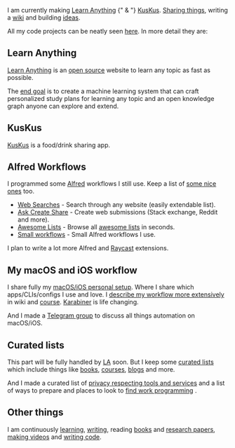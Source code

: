 I am currently making [Learn Anything](https://learn-anything.xyz) {" & "} [KusKus](https://kuskus.app). [Sharing things](https://wiki.nikiv.dev/sharing/), writing a [wiki](https://wiki.nikiv.dev/) and building [ideas](https://wiki.nikiv.dev/ideas/).

All my code projects can be neatly seen [here](https://github.com/nikitavoloboev#src). In more detail they are:

## Learn Anything

[Learn Anything](https://learn-anything.xyz) is an [open source](https://github.com/learn-anything/learn-anything) website to learn any topic as fast as possible.

The [end goal](https://wiki.nikiv.dev/ideas/learn-anything) is to create a machine learning system that can craft personalized study plans for learning any topic and an open knowledge graph anyone can explore and extend.

## KusKus

[KusKus](http://kuskus.app) is a food/drink sharing app.

## Alfred Workflows

I programmed some [Alfred](https://www.alfredapp.com) workflows I still use. Keep a list of [some nice ones](https://github.com/learn-anything/alfred-workflows) too.

- [Web Searches](https://github.com/nikitavoloboev/alfred-web-searches) - Search through any website (easily extendable list).
- [Ask Create Share](https://github.com/nikitavoloboev/alfred-ask-create-share) - Create web submissions (Stack exchange, Reddit and more).
- [Awesome Lists](https://github.com/nikitavoloboev/alfred-awesome-lists) - Browse all [awesome lists](https://github.com/sindresorhus/awesome) in seconds.
- [Small workflows](https://github.com/nikitavoloboev/small-workflows) - Small Alfred workflows I use.

I plan to write a lot more Alfred and [Raycast](https://www.raycast.com) extensions.

## My macOS and iOS workflow

I share fully my [macOS/iOS personal setup](https://github.com/nikitavoloboev/config). Where I share which apps/CLIs/configs I use and love. I [describe my workflow more extensively](https://wiki.nikiv.dev/sharing/my-workflow) in wiki and [course](https://macos.nikiv.dev). [Karabiner](https://wiki.nikiv.dev/macOS/apps/karabiner/) is life changing.

And I made a [Telegram group](https://t.me/joinchat/BBKnQU4_rty6_942PFbPbw) to discuss all things automation on macOS/iOS.

## Curated lists

This part will be fully handled by [LA](https://learn-anything.xyz) soon. But I keep some [curated lists](https://github.com/learn-anything/curated-lists) which include things like [books](https://github.com/learn-anything/books), [courses](https://github.com/learn-anything/courses), [blogs](https://github.com/learn-anything/blogs) and more.

And I made a curated list of [privacy respecting tools and services](https://github.com/nikitavoloboev/privacy-respecting) and a list of ways to prepare and places to look to [find work programming](https://github.com/nikitavoloboev/find-work) .

## Other things

I am continuously [learning](https://wiki.nikiv.dev/education/learning), [writing](https://wiki.nikiv.dev/articles), reading [books](https://wiki.nikiv.dev/books/) and [research papers](https://wiki.nikiv.dev/research-papers/), [making videos](https://www.youtube.com/@nikitavoloboev/videos) and [writing code](https://github.com/nikitavoloboev#src).
